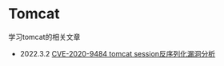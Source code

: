 # Tomcat

学习tomcat的相关文章

- 2022.3.2 [CVE-2020-9484 tomcat session反序列化漏洞分析](https://www.freebuf.com/articles/web/242782.html)